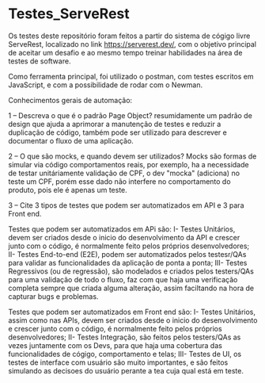 # Testes_ServeRest
Os testes deste repositório foram feitos a partir do sistema de cógigo livre ServeRest, localizado no link  https://serverest.dev/,
com o objetivo principal de aceitar um desafio e ao mesmo tempo treinar habilidades na área de testes de software.

Como ferramenta principal, foi utilizado o postman, com testes escritos em JavaScript, e com a possibilidade de rodar com o Newman. 


Conhecimentos gerais de automação:

1 – Descreva o que é o padrão Page Object?
 resumidamente um padrão de design que ajuda a aprimorar a manutenção de testes e reduzir a duplicação de código, 
 também pode ser utilizado para descrever e documentar o fluxo de uma aplicação.
 
2 – O que são mocks, e quando devem ser utilizados?
Mocks são formas de simular via código comportamentos reais, por exemplo, ha a necessidade de testar unitáriamente validação de CPF, o dev "mocka" (adiciona) no teste um CPF, porém esse dado não interfere no comportamento do produto, pois ele é apenas um teste.

3 – Cite 3 tipos de testes que podem ser automatizados em API e 3 para Front end.

Testes que podem ser automatizados em APi são:
I- Testes Unitários, devem ser criados desde o inicio do desenvolvimento da API e crescer junto com o código, é normalmente feito pelos próprios desenvolvedores;
II- Testes End-to-end (E2E), podem ser automatizados pelos testesr/QAs para validar as funcionalidades da aplicação de ponta a ponta;
III- Testes Regressivos (ou de regressão), são modelados e criados pelos testers/QAs para uma validação de todo o fluxo, faz com que haja uma verificação completa sempre que criada alguma alteração, assim faciltando na hora de capturar bugs e problemas.

Testes que podem ser automatizados em Front end são:
I- Testes Unitários, assim como nas APIs, devem ser criados desde o inicio do desenvolvimento e crescer junto com o código, é normalmente feito pelos próprios desenvolvedores;
II- Testes Integração, são feitos pelos testers/QAs as vezes juntamente com os Devs, para que haja uma cobertura das funcionalidades de cógigo, comportamento e telas;
III- Testes de UI, os testes de interface com usuário são muito importantes, e são feitos simulando as decisoes do usuário perante a tea cuja qual está em teste.
